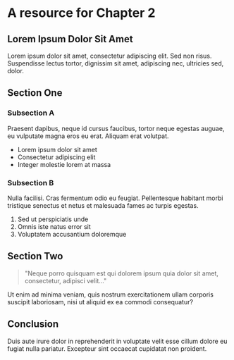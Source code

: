 # A resource for Chapter 2

## Lorem Ipsum Dolor Sit Amet

Lorem ipsum dolor sit amet, consectetur adipiscing elit. Sed non risus. Suspendisse lectus tortor, dignissim sit amet, adipiscing nec, ultricies sed, dolor.

## Section One

### Subsection A

Praesent dapibus, neque id cursus faucibus, tortor neque egestas auguae, eu vulputate magna eros eu erat. Aliquam erat volutpat.

- Lorem ipsum dolor sit amet
- Consectetur adipiscing elit
- Integer molestie lorem at massa

### Subsection B

Nulla facilisi. Cras fermentum odio eu feugiat. Pellentesque habitant morbi tristique senectus et netus et malesuada fames ac turpis egestas.

1. Sed ut perspiciatis unde
2. Omnis iste natus error sit
3. Voluptatem accusantium doloremque

## Section Two

> "Neque porro quisquam est qui dolorem ipsum quia dolor sit amet, consectetur, adipisci velit..."

Ut enim ad minima veniam, quis nostrum exercitationem ullam corporis suscipit laboriosam, nisi ut aliquid ex ea commodi consequatur?

## Conclusion

Duis aute irure dolor in reprehenderit in voluptate velit esse cillum dolore eu fugiat nulla pariatur. Excepteur sint occaecat cupidatat non proident.


